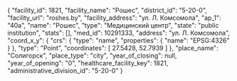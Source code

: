 {
    "facility_id": 1821,
    "facility_name": "Рошес",
    "district_id": "5-20-0",
    "facility_url": "roshes.by",
    "facility_address": "ул. Л. Комсомола",
    "ap_1": "40а",
    "name": "Рошес",
    "type": "Медицинский центр",
    "state": "public institution",
    "stats": [],
    "med_id": 10291333,
    "address": "ул. Л. Комсомола",
    "coord_x_y": {
        "crs": {
            "type": "name",
            "properties": {
                "name": "EPSG:4326"
            }
        },
        "type": "Point",
        "coordinates": [
            27.5428,
            52.7939
        ]
    },
    "place_name": "Солигорск",
    "place_type": "city",
    "year_of_closing": null,
    "year_of_opening": "0",
    "healthcare_facility_key": 1821,
    "administrative_division_id": "5-20-0"
}